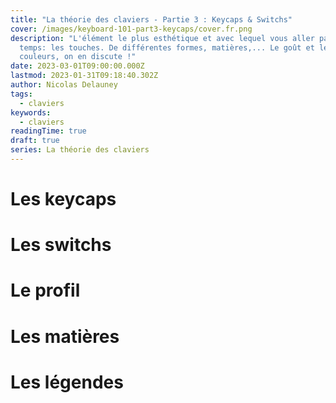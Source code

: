 ```yaml
---
title: "La théorie des claviers - Partie 3 : Keycaps & Switchs"
cover: /images/keyboard-101-part3-keycaps/cover.fr.png
description: "L'élément le plus esthétique et avec lequel vous aller passer le plus de
  temps: les touches. De différentes formes, matières,... Le goût et les
  couleurs, on en discute !"
date: 2023-03-01T09:00:00.000Z
lastmod: 2023-01-31T09:18:40.302Z
author: Nicolas Delauney
tags:
  - claviers
keywords:
  - claviers
readingTime: true
draft: true
series: La théorie des claviers
---
```


# Les keycaps
# Les switchs
# Le profil
# Les matières
# Les légendes
